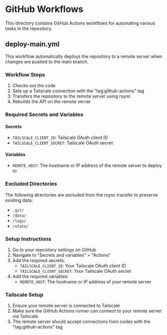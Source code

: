 # GitHub Workflows

This directory contains GitHub Actions workflows for automating various tasks in the repository.

## deploy-main.yml

This workflow automatically deploys the repository to a remote server when changes are pushed to the main branch.

### Workflow Steps

1. Checks out the code
2. Sets up a Tailscale connection with the "tag:github-actions" tag
3. Transfers the repository to the remote server using rsync
4. Rebuilds the API on the remote server

### Required Secrets and Variables

#### Secrets

- `TAILSCALE_CLIENT_ID`: Tailscale OAuth client ID
- `TAILSCALE_CLIENT_SECRET`: Tailscale OAuth secret

#### Variables

- `REMOTE_HOST`: The hostname or IP address of the remote server to deploy to

### Excluded Directories

The following directories are excluded from the rsync transfer to preserve existing data:

- `.git/`
- `/data/`
- `/logs/`
- `/state/`

### Setup Instructions

1. Go to your repository settings on GitHub
2. Navigate to "Secrets and variables" > "Actions"
3. Add the required secrets:
   - `TAILSCALE_CLIENT_ID`: Your Tailscale OAuth client ID
   - `TAILSCALE_CLIENT_SECRET`: Your Tailscale OAuth secret
4. Add the required variables:
   - `REMOTE_HOST`: The hostname or IP address of your remote server

### Tailscale Setup

1. Ensure your remote server is connected to Tailscale
2. Make sure the GitHub Actions runner can connect to your remote server via Tailscale
3. The remote server should accept connections from nodes with the "tag:github-actions" tag
